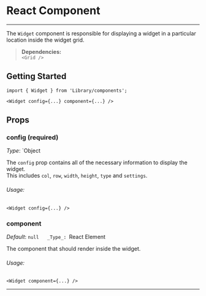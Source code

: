 # React Component
---

The `Widget` component is responsible for displaying a widget in a particular location inside the widget grid.

> **Dependencies:**  
`<Grid />`

## Getting Started

```
import { Widget } from 'Library/components';

<Widget config={...} component={...} />
```

## Props

### config (required)

_Type_: `Object  

The `config` prop contains all of the necessary information to display the widget.  
This includes `col`, `row`, `width`, `height`, `type` and `settings`.

###### Usage:

```
<Widget config={...} />
```

### component

_Default_: `null  
_Type_: `React Element  

The component that should render inside the widget.

###### Usage:

```
<Widget component={...} />
```
---
